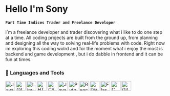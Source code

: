 # Hello I'm Sony 

**`Part Time Indices Trader and Freelance Developer`**

I´m a freelance developer and trader discovering what i like to do one step at a time.
All coding projects are built from the ground up, from planning and designing all the way to solving real-life problems with code.
Right now im exploring this coding wolrd and for the moment what i enjoy the most is backend and game development , but i do dabble in frontend and it can be fun at times.


### 🧰 Languages and Tools
<img align="left" alt="Java" width="30px" src="https://cdn.jsdelivr.net/gh/devicons/devicon@latest/icons/java/java-original.svg" style="max-width: 100%;">
<img align="left" alt="Git" width="30px" src="https://cdn.jsdelivr.net/gh/devicons/devicon@latest/icons/git/git-original.svg" style="max-width: 100%;">
<img align="left" alt="Linux" width="30px" src="https://cdn.jsdelivr.net/gh/devicons/devicon@latest/icons/linux/linux-original.svg" style="max-width: 100%;">
<img align="left" alt="HTML" width="30px" src="https://cdn.jsdelivr.net/gh/devicons/devicon@latest/icons/html5/html5-original.svg" style="max-width: 100%;">
<img align="left" alt="CSS" width="30px" src="https://cdn.jsdelivr.net/gh/devicons/devicon@latest/icons/css3/css3-original.svg" style="max-width: 100%;">
<img align="left" alt="JavaScript" width="30px" src="https://cdn.jsdelivr.net/gh/devicons/devicon@latest/icons/javascript/javascript-original.svg" style="max-width: 100%;">
<img align="left" alt="Python" width="30px" src="https://cdn.jsdelivr.net/gh/devicons/devicon@latest/icons/python/python-original.svg" style="max-width: 100%;">
<img align="left" alt="React" width="30px" src="https://cdn.jsdelivr.net/gh/devicons/devicon@latest/icons/react/react-original.svg" style="max-width: 100%;">
<img align="left" alt="Django" width="30px" src="https://cdn.jsdelivr.net/gh/devicons/devicon@latest/icons/django/django-plain.svg" style="max-width: 100%;">
<img align="left" alt="Flask" width="30px" src="https://cdn.jsdelivr.net/gh/devicons/devicon@latest/icons/flask/flask-original.svg" style="max-width: 100%;">
<img align="left" alt="C" width="30px" src="https://cdn.jsdelivr.net/gh/devicons/devicon@latest/icons/c/c-original.svg" style="max-width: 100%;">
<img align="left" alt="Github" width="30px" src="https://cdn.jsdelivr.net/gh/devicons/devicon@latest/icons/github/github-original.svg" style="max-width: 100%;">



